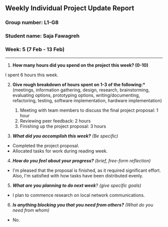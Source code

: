 ## Weekly Individual Project Update Report

### Group number: L1-G8

### Student name: Saja Fawagreh

### Week: 5 (7 Feb - 13 Feb)

---

1. **How many hours did you spend on the project this week? (0-10)**

I spent 6 hours this week.

2. **Give rough breakdown of hours spent on 1-3 of the following:\***
   (meetings, information gathering, design, research, brainstorming, evaluating options, prototyping options, writing/documenting, refactoring, testing, software implementation, hardware implementation)

   1. Meeting with team members to discuss the final project proposal: 1 hour
   2. Reviewing peer feedback: 2 hours
   3. Finishing up the project proposal: 3 hours

3. **_What did you accomplish this week?_** _(Be specific)_

- Completed the project proposal.
- Allocated tasks for work during reading week.

4. **_How do you feel about your progress?_** _(brief, free-form reflection)_

- I'm pleased that the proposal is finished, as it required significant effort. Also, I'm satisfied with how tasks have been distributed evenly.

5. **_What are you planning to do next week_**? _(give specific goals)_

- I plan to commence research on local network communications.

6. **_Is anything blocking you that you need from others?_** _(What do you need from whom)_

- No.
